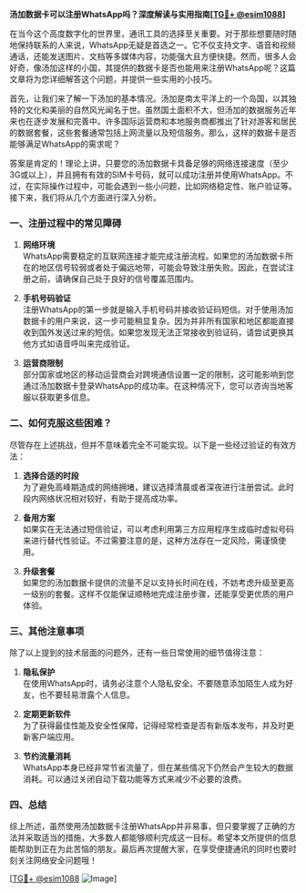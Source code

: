 **汤加数据卡可以注册WhatsApp吗？深度解读与实用指南[[TG💪+ @esim1088](https://t.me/s/esim1088)]**

在当今这个高度数字化的世界里，通讯工具的选择至关重要。对于那些想要随时随地保持联系的人来说，WhatsApp无疑是首选之一。它不仅支持文字、语音和视频通话，还能发送图片、文档等多媒体内容，功能强大且方便快捷。然而，很多人会好奇，像汤加这样的小国，其提供的数据卡是否也能用来注册WhatsApp呢？这篇文章将为您详细解答这个问题，并提供一些实用的小技巧。

首先，让我们来了解一下汤加的基本情况。汤加是南太平洋上的一个岛国，以其独特的文化和美丽的自然风光闻名于世。虽然国土面积不大，但汤加的数据服务近年来也在逐步发展和完善中。许多国际运营商和本地服务商都推出了针对游客和居民的数据套餐，这些套餐通常包括上网流量以及短信服务。那么，这样的数据卡是否能够满足WhatsApp的需求呢？

答案是肯定的！理论上讲，只要您的汤加数据卡具备足够的网络连接速度（至少3G或以上），并且拥有有效的SIM卡号码，就可以成功注册并使用WhatsApp。不过，在实际操作过程中，可能会遇到一些小问题，比如网络稳定性、账户验证等。接下来，我们将从几个方面进行深入分析。

### 一、注册过程中的常见障碍

1. **网络环境**  
   WhatsApp需要稳定的互联网连接才能完成注册流程。如果您的汤加数据卡所在的地区信号较弱或者处于偏远地带，可能会导致注册失败。因此，在尝试注册之前，请确保自己处于良好的信号覆盖范围内。

2. **手机号码验证**  
   注册WhatsApp的第一步就是输入手机号码并接收验证码短信。对于使用汤加数据卡的用户来说，这一步可能稍显复杂。因为并非所有国家和地区都能直接收到国外发送过来的短信。如果您发现无法正常接收到验证码，请尝试更换其他方式如语音呼叫来完成验证。

3. **运营商限制**  
   部分国家或地区的移动运营商会对跨境通信设置一定的限制，这可能影响到您通过汤加数据卡登录WhatsApp的成功率。在这种情况下，您可以咨询当地客服以获取更多信息。

### 二、如何克服这些困难？

尽管存在上述挑战，但并不意味着完全不可能实现。以下是一些经过验证的有效方法：

1. **选择合适的时段**  
   为了避免高峰期造成的网络拥堵，建议选择清晨或者深夜进行注册尝试。此时段内网络状况相对较好，有助于提高成功率。

2. **备用方案**  
   如果实在无法通过短信验证，可以考虑利用第三方应用程序生成临时虚拟号码来进行替代性验证。不过需要注意的是，这种方法存在一定风险，需谨慎使用。

3. **升级套餐**  
   如果您的汤加数据卡提供的流量不足以支持长时间在线，不妨考虑升级至更高一级别的套餐。这样不仅能保证顺畅地完成注册步骤，还能享受更优质的用户体验。

### 三、其他注意事项

除了以上提到的技术层面的问题外，还有一些日常使用的细节值得注意：

1. **隐私保护**  
   在使用WhatsApp时，请务必注意个人隐私安全。不要随意添加陌生人成为好友，也不要轻易泄露个人信息。

2. **定期更新软件**  
   为了获得最佳性能及安全性保障，记得经常检查是否有新版本发布，并及时更新客户端应用。

3. **节约流量消耗**  
   WhatsApp本身已经非常节省流量了，但在某些情况下仍然会产生较大的数据消耗。可以通过关闭自动下载功能等方式来减少不必要的浪费。

### 四、总结

综上所述，虽然使用汤加数据卡注册WhatsApp并非易事，但只要掌握了正确的方法并采取适当的措施，大多数人都能够顺利完成这一目标。希望本文所提供的信息能帮助到正在为此苦恼的朋友。最后再次提醒大家，在享受便捷通讯的同时也要时刻关注网络安全问题哦！

[[TG💪+ @esim1088](https://t.me/s/esim1088) ![Image](https://i.postimg.cc/4NQfJmqS/Snipaste-2025-05-13-00-14-12.png)]